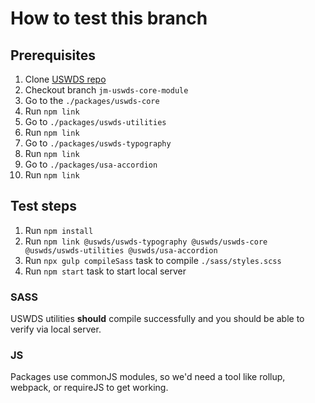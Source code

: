 # How to test this branch

## Prerequisites

1. Clone [USWDS repo](`https://github.com/uswds/uswds`)
1. Checkout branch `jm-uswds-core-module`
1. Go to the `./packages/uswds-core`
1. Run `npm link`
1. Go to `./packages/uswds-utilities`
1. Run `npm link`
1. Go to `./packages/uswds-typography`
1. Run `npm link`
1. Go to `./packages/usa-accordion`
1. Run `npm link`

## Test steps

1. Run `npm install`
1. Run `npm link @uswds/uswds-typography @uswds/uswds-core @uswds/uswds-utilities @uswds/usa-accordion`
1. Run `npx gulp compileSass` task to compile `./sass/styles.scss`
1. Run `npm start` task to start local server

### SASS

USWDS utilities **should** compile successfully and you should be able to verify via local server.

### JS

Packages use commonJS modules, so we'd need a tool like rollup, webpack, or requireJS to get working.
